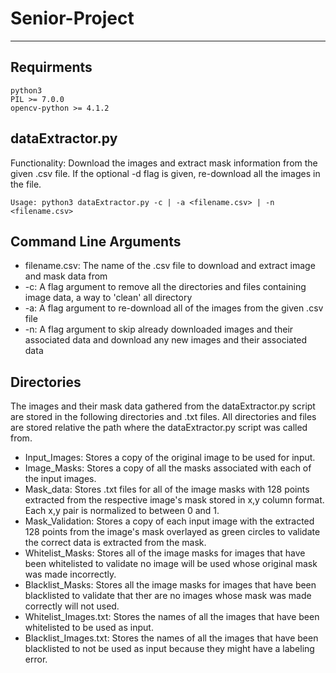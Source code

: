 # Senior-Project
***
## Requirments
```
python3
PIL >= 7.0.0
opencv-python >= 4.1.2
```

## dataExtractor.py
Functionality: Download the images and extract mask information from the given .csv file. If the optional -d flag is given, re-download all the images in the file.
```
Usage: python3 dataExtractor.py -c | -a <filename.csv> | -n <filename.csv>
``` 

## Command Line Arguments
* filename.csv: The name of the .csv file to download and extract image and mask data from
* -c: A flag argument to remove all the directories and files containing image data, a way to 'clean' all directory
* -a: A flag argument to re-download all of the images from the given .csv file
* -n: A flag argument to skip already downloaded images and their associated data and download any new images and their associated data

## Directories
The images and their mask data gathered from the dataExtractor.py script are stored in the following directories and .txt files. All directories and files are stored relative the path where the dataExtractor.py script was called from.
* Input_Images: Stores a copy of the original image to be used for input.
* Image_Masks: Stores a copy of all the masks associated with each of the input images.
* Mask_data: Stores .txt files for all of the image masks with 128 points extracted from the respective image's mask stored in x,y column format. Each x,y pair is normalized to between 0 and 1.
* Mask_Validation: Stores a copy of each input image with the extracted 128 points from the image's mask overlayed as green circles to validate the correct data is extracted from the mask.
* Whitelist_Masks: Stores all of the image masks for images that have been whitelisted to validate no image will be used whose original mask was made incorrectly.
* Blacklist_Masks: Stores all the image masks for images that have been blacklisted to validate that ther are no images whose mask was made correctly will not used.
* Whitelist_Images.txt: Stores the names of all the images that have been whitelisted to be used as input.
* Blacklist_Images.txt: Stores the names of all the images that have been blacklisted to not be used as input because they might have a labeling error.